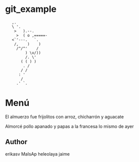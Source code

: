 # git_example

       ,.
       \ '.
        >   ).--.
         >  ( o ,=====-
       <`'---.   `.
        /,    )    )
         /^/^'    /
             ) \v/))
             /. \'
           ( ( ) )
            . /
           / /
          : '
           /
         .' `.

Menú
====
El almuerzo fue frijolitos con arroz, chicharrón y aguacate

Almorcé pollo apanado y papas a la francesa
lo mismo de ayer

Author
------
erikasv
MaIsAp
heleolaya
jaime
